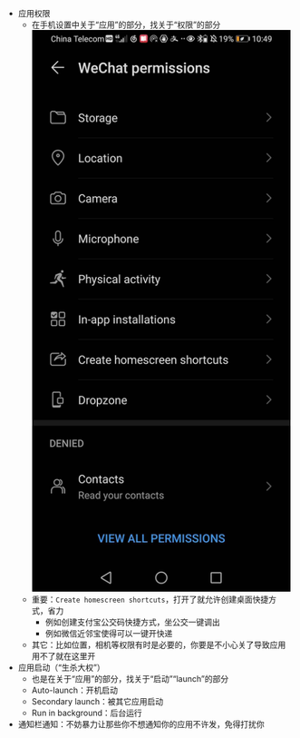 - 应用权限
    - 在手机设置中关于“应用”的部分，找关于“权限”的部分
![](permission.jpg)
    - 重要：`Create homescreen shortcuts`，打开了就允许创建桌面快捷方式，省力
      - 例如创建支付宝公交码快捷方式，坐公交一键调出
      - 例如微信近邻宝使得可以一键开快递
    - 其它：比如位置，相机等权限有时是必要的，你要是不小心关了导致应用用不了就在这里开
- 应用启动（“生杀大权”）
    - 也是在关于“应用”的部分，找关于“启动”“launch”的部分
    - Auto-launch：开机启动
    - Secondary launch：被其它应用启动
    - Run in background：后台运行
- 通知栏通知：不妨暴力让那些你不想通知你的应用不许发，免得打扰你